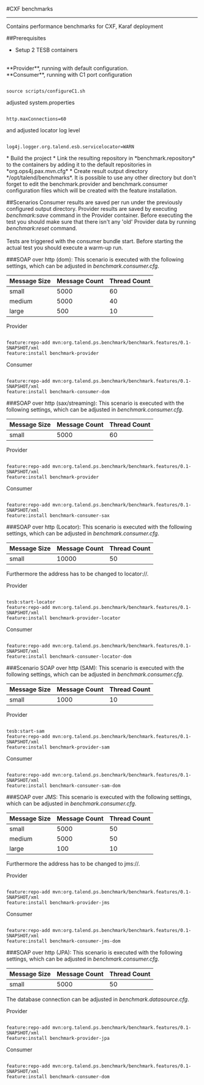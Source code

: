 #CXF benchmarks

- - -

Contains performance benchmarks for CXF, Karaf deployment

##Prerequisites
* Setup 2 TESB containers
<br />
**Provider**, running with default configuration.
<br />
**Consumer**, running with C1 port configuration
<pre><code>
source scripts/configureC1.sh
</pre></code>
adjusted system.properties
<pre><code>
http.maxConnections=60
</code></pre>
and adjusted locator log level
<pre><code>
log4j.logger.org.talend.esb.servicelocator=WARN
</pre></code>
* Build the project
* Link the resulting repository in *benchmark.repository* to the containers by adding it to the default repositories in
 *org.ops4j.pax.mvn.cfg*
* Create result output directory */opt/talend/benchmarks*. It is possible to use any other directory but don't 
forget to edit the benchmark.provider and benchmark.consumer configuration files which will be created with the feature
installation.

##Scenarios
Consumer results are saved per run under the previously configured output directory. Provider results are saved 
by executing *benchmark:save* command in the Provider container. Before executing the test you should make sure
that there isn't any 'old' Provider data by running *benchmark:reset* command.
<br/>
<br/>
Tests are triggered with the consumer bundle start. Before starting the actual test you should execute a warm-up run.

###SOAP over http (dom):
This scenario is executed with the following settings, which can be adjusted in *benchmark.consumer.cfg*. 

| Message Size  | Message Count | Thread Count  |
| ------------- | ------------- | ------------- |
| small         | 5000          | 60            |
| medium        | 5000          | 40            |
| large         | 500           | 10            |

<p>Provider</p>
<pre><code>
feature:repo-add mvn:org.talend.ps.benchmark/benchmark.features/0.1-SNAPSHOT/xml
feature:install benchmark-provider
</code></pre>
<p>Consumer</p>
<pre><code>
feature:repo-add mvn:org.talend.ps.benchmark/benchmark.features/0.1-SNAPSHOT/xml
feature:install benchmark-consumer-dom
</code></pre>

###SOAP over http (sax/streaming):
This scenario is executed with the following settings, which can be adjusted in *benchmark.consumer.cfg*.
 
| Message Size  | Message Count | Thread Count  |
| ------------- | ------------- | ------------- |
| small         | 5000          | 60            |

<p>Provider</p>
<pre><code>
feature:repo-add mvn:org.talend.ps.benchmark/benchmark.features/0.1-SNAPSHOT/xml
feature:install benchmark-provider
</code></pre>
<p>Consumer</p>
<pre><code>
feature:repo-add mvn:org.talend.ps.benchmark/benchmark.features/0.1-SNAPSHOT/xml
feature:install benchmark-consumer-sax
</code></pre>

###SOAP over http (Locator):
This scenario is executed with the following settings, which can be adjusted in *benchmark.consumer.cfg*.
 
| Message Size  | Message Count | Thread Count  |
| ------------- | ------------- | ------------- |
| small         | 10000         | 50            |

Furthermore the address has to be changed to locator://.

<p>Provider</p>
<pre><code>
tesb:start-locator
feature:repo-add mvn:org.talend.ps.benchmark/benchmark.features/0.1-SNAPSHOT/xml
feature:install benchmark-provider-locator
</code></pre>
<p>Consumer</p>
<pre><code>
feature:repo-add mvn:org.talend.ps.benchmark/benchmark.features/0.1-SNAPSHOT/xml
feature:install benchmark-consumer-locator-dom
</code></pre>

###Scenario SOAP over http (SAM):
This scenario is executed with the following settings, which can be adjusted in *benchmark.consumer.cfg*.
 
| Message Size  | Message Count | Thread Count  |
| ------------- | ------------- | ------------- |
| small         | 1000         | 10            |

<p>Provider</p>
<pre><code>
tesb:start-sam
feature:repo-add mvn:org.talend.ps.benchmark/benchmark.features/0.1-SNAPSHOT/xml
feature:install benchmark-provider-sam
</code></pre>
<p>Consumer</p>
<pre><code>
feature:repo-add mvn:org.talend.ps.benchmark/benchmark.features/0.1-SNAPSHOT/xml
feature:install benchmark-consumer-sam-dom
</code></pre>

###SOAP over JMS:
This scenario is executed with the following settings, which can be adjusted in *benchmark.consumer.cfg*. 

| Message Size  | Message Count | Thread Count  |
| ------------- | ------------- | ------------- |
| small         | 5000          | 50            |
| medium        | 5000          | 50            |
| large         | 100           | 10            |

Furthermore the address has to be changed to jms://.

<p>Provider</p>
<pre><code>
feature:repo-add mvn:org.talend.ps.benchmark/benchmark.features/0.1-SNAPSHOT/xml
feature:install benchmark-provider-jms
</code></pre>
<p>Consumer</p>
<pre><code>
feature:repo-add mvn:org.talend.ps.benchmark/benchmark.features/0.1-SNAPSHOT/xml
feature:install benchmark-consumer-jms-dom
</code></pre>

###SOAP over http (JPA):
This scenario is executed with the following settings, which can be adjusted in *benchmark.consumer.cfg*. 

| Message Size  | Message Count | Thread Count  |
| ------------- | ------------- | ------------- |
| small         | 5000          | 50            |

The database connection can be adjusted in *benchmark.datasource.cfg*.

<p>Provider</p>
<pre><code>
feature:repo-add mvn:org.talend.ps.benchmark/benchmark.features/0.1-SNAPSHOT/xml
feature:install benchmark-provider-jpa
</code></pre>
<p>Consumer</p>
<pre><code>
feature:repo-add mvn:org.talend.ps.benchmark/benchmark.features/0.1-SNAPSHOT/xml
feature:install benchmark-consumer-dom
</code></pre>
